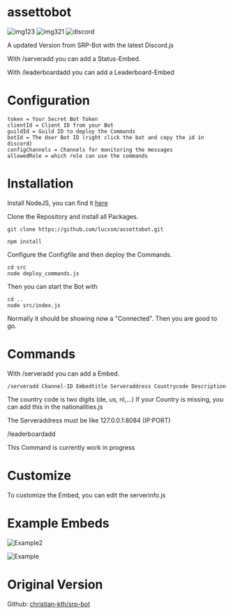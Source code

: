 # assettobot
![img123](https://img.shields.io/github/stars/lucxsm/assettobot?style=for-the-badge)
![img321](https://img.shields.io/github/repo-size/lucxsm/assettobot?style=for-the-badge)
![discord](https://img.shields.io/discord/798615921681104996?style=for-the-badge)

A updated Version from SRP-Bot with the latest Discord.js

With /serveradd you can add a Status-Embed.

With /leaderboardadd you can add a Leaderboard-Embed

# Configuration
```
token = Your Secret Bot Token
clientId = Client ID from your Bot
guildId = Guild ID to deploy the Commands
botId = The User Bot ID (right click the bot and copy the id in discord)
configChannels = Channels for monitoring the messages
allowedRole = which role can use the commands
```

# Installation
Install NodeJS, you can find it [here](https://nodejs.org/en/download/)

Clone the Repository and install all Packages.
```
git clone https://github.com/lucxsm/assettobot.git
```

```
npm install
```

Configure the Configfile and then deploy the Commands.
```
cd src
node deploy_commands.js
```

Then you can start the Bot with
```
cd ..
node src/index.js
```
Normally it should be showing now a "Connected". Then you are good to go.

# Commands
With /serveradd you can add a Embed.
```
/serveradd Channel-ID Embedtitle Serveraddress Countrycode Description
```
The country code is two digits (de, us, nl,...)
If your Country is missing, you can add this in the nationalities.js

The Serveraddress must be like 127.0.0.1:8084 (IP:PORT)

/leaderboardadd

This Command is currently work in progress

# Customize
To customize the Embed, you can edit the serverinfo.js

# Example Embeds

![Example2](https://images-ext-1.discordapp.net/external/q9so1se0ZuROuaIVwPE-dRFYXmXE8KDa5P67mLjueV0/https/i.imgur.com/NC7KJPm.png?width=366&height=681)

![Example](https://i.imgur.com/Dx9aOC0.png)

# Original Version

Github: [christian-kth/srp-bot](https://github.com/christian-kth/srp-bot)
